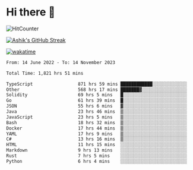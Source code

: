 # Hi there 👋

![HitCounter](https://hits.seeyoufarm.com/api/count/incr/badge.svg?url=https%3A%2F%2Fgithub.com%2Fashrhmn1212%2Fhit-counter)

<!-- ![Contribution Graph](https://github-readme-activity-graph.cyclic.app/graph?username=ashrhmn) -->


<!-- [![Top Langs](https://github-readme-stats.vercel.app/api/top-langs/?username=ashrhmn&layout=compact&theme=synthwave&langs_count=10&card_width=445)](https://github.com/anuraghazra/github-readme-stats) -->

[![Ashik's GitHub Streak](https://github-readme-streak-stats.herokuapp.com/?user=ashrhmn&theme=blood&fire=DD7F1C&background=151515&dates=9f9f9f&border=DD2727)](https://git.io/streak-stats)

<!-- ![Ashik's GitHub stats](https://github-readme-stats.vercel.app/api/?username=ashrhmn&show_icons=true&title_color=fff&icon_color=79ff97&text_color=9f9f9f&bg_color=151515) -->

[![wakatime](https://wakatime.com/badge/user/3df86613-ba63-4631-8e65-0ff18e7becad.svg)](https://wakatime.com/@3df86613-ba63-4631-8e65-0ff18e7becad)

<!--START_SECTION:waka-->

```txt
From: 14 June 2022 - To: 14 November 2023

Total Time: 1,821 hrs 51 mins

TypeScript                 871 hrs 59 mins ████████████░░░░░░░░░░░░░   47.86 %
Other                      568 hrs 17 mins ███████▓░░░░░░░░░░░░░░░░░   31.19 %
Solidity                   69 hrs 5 mins   █░░░░░░░░░░░░░░░░░░░░░░░░   03.79 %
Go                         61 hrs 39 mins  █░░░░░░░░░░░░░░░░░░░░░░░░   03.38 %
JSON                       55 hrs 6 mins   ▓░░░░░░░░░░░░░░░░░░░░░░░░   03.02 %
Java                       23 hrs 46 mins  ▒░░░░░░░░░░░░░░░░░░░░░░░░   01.31 %
JavaScript                 23 hrs 5 mins   ▒░░░░░░░░░░░░░░░░░░░░░░░░   01.27 %
Bash                       18 hrs 32 mins  ▒░░░░░░░░░░░░░░░░░░░░░░░░   01.02 %
Docker                     17 hrs 44 mins  ▒░░░░░░░░░░░░░░░░░░░░░░░░   00.97 %
YAML                       17 hrs 9 mins   ▒░░░░░░░░░░░░░░░░░░░░░░░░   00.94 %
C#                         13 hrs 16 mins  ▒░░░░░░░░░░░░░░░░░░░░░░░░   00.73 %
HTML                       11 hrs 15 mins  ░░░░░░░░░░░░░░░░░░░░░░░░░   00.62 %
Markdown                   9 hrs 13 mins   ░░░░░░░░░░░░░░░░░░░░░░░░░   00.51 %
Rust                       7 hrs 5 mins    ░░░░░░░░░░░░░░░░░░░░░░░░░   00.39 %
Python                     6 hrs 4 mins    ░░░░░░░░░░░░░░░░░░░░░░░░░   00.33 %
```

<!--END_SECTION:waka-->


<!--### Most Used Languages
<img src="https://wakatime.com/share/@ashrhmn/24ecb986-5bf8-4607-af7f-0aab08908d8c.png" />

### Favourite Tools
<img src="https://wakatime.com/share/@ashrhmn/f4e08015-f3bc-460a-9228-95a3ba11c604.png" />-->
